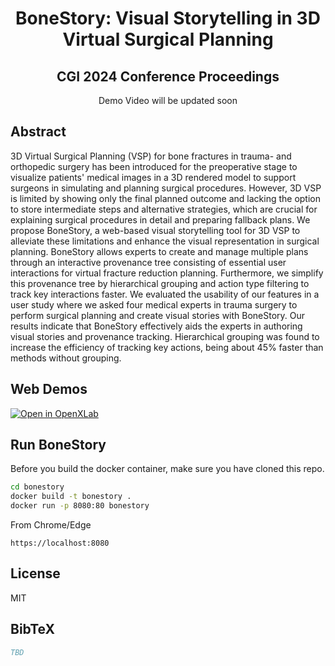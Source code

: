 <p align="center">

  <h1 align="center">BoneStory: Visual Storytelling in 3D Virtual Surgical Planning</h1>
  <h2 align="center">CGI 2024 Conference Proceedings</h2>
  <div align="center">
    Demo Video will be updated soon
<!--     <img src="DragGAN.gif", width="600"> -->
  </div>
  
## Abstract
3D Virtual Surgical Planning (VSP) for bone fractures in trauma- and orthopedic surgery has been introduced for the preoperative stage to visualize patients' medical images in a 3D rendered model to support surgeons in simulating and planning surgical procedures. However, 3D VSP is limited by showing only the final planned outcome and lacking the option to store intermediate steps and alternative strategies, which are crucial for explaining surgical procedures in detail and preparing fallback plans. We propose BoneStory, a web-based visual storytelling tool for 3D VSP to alleviate these limitations and enhance the visual representation in surgical planning. BoneStory allows experts to create and manage multiple plans through an interactive provenance tree consisting of essential user interactions for virtual fracture reduction planning. Furthermore, we simplify this provenance tree by hierarchical grouping and action type filtering to track key interactions faster. We evaluated the usability of our features in a user study where we asked four medical experts in trauma surgery to perform surgical planning and create visual stories with BoneStory. Our results indicate that BoneStory effectively aids the experts in authoring visual stories and provenance tracking. Hierarchical grouping was found to increase the efficiency of tracking key actions, being about 45\% faster than methods without grouping.

## Web Demos

[![Open in OpenXLab](https://cdn-static.openxlab.org.cn/app-center/openxlab_app.svg)](https://radiant-voyage-171301.web.app/)


## Run BoneStory
Before you build the docker container, make sure you have cloned this repo.
```sh
cd bonestory
docker build -t bonestory .
docker run -p 8080:80 bonestory
```
From Chrome/Edge 
```
https://localhost:8080
```

## License

MIT

## BibTeX

```bibtex
TBD
```
